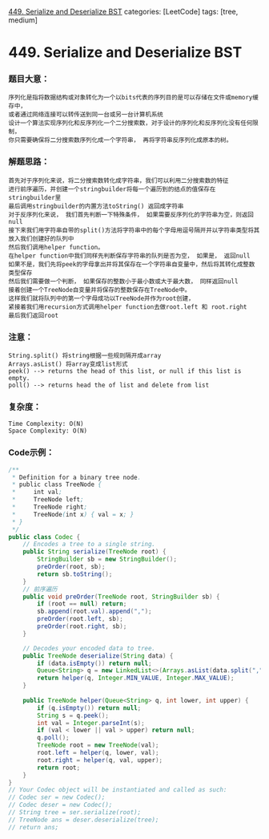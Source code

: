 [449. Serialize and Deserialize BST](https://leetcode.com/problems/serialize-and-deserialize-bst/)
categories: [LeetCode]
tags: [tree, medium]

# <span id="449">449. Serialize and Deserialize BST</span>
### 题目大意：
    序列化是指将数据结构或对象转化为一个以bits代表的序列目的是可以存储在文件或memory缓存中，
    或者通过网络连接可以转传送到同一台或另一台计算机系统
    设计一个算法实现序列化和反序列化一个二分搜索数，对于设计的序列化和反序列化没有任何限制， 
    你只需要确保将二分搜索数序列化成一个字符串， 再将字符串反序列化成原本的树。
### 解题思路：
    首先对于序列化来说，将二分搜索数转化成字符串，我们可以利用二分搜索数的特征
    进行前序遍历，并创建一个stringbuilder将每一个遍历到的结点的值保存在stringbuilder里
    最后调用stringbuilder的内置方法toString() 返回成字符串
    对于反序列化来说， 我们首先判断一下特殊条件， 如果需要反序列化的字符串为空，则返回null
    接下来我们用字符串自带的split()方法将字符串中的每个字母用逗号隔开并以字符串类型将其放入我们创建好的队列中
    然后我们调用helper function。
    在helper function中我们同样先判断保存字符串的队列是否为空， 如果是， 返回null
    如果不是，我们先将peek的字母拿出并将其保存在一个字符串自变量中，然后将其转化成整数类型保存
    然后我们需要做一个判断， 如果保存的整数小于最小数或大于最大数， 同样返回null
    接着创建一个TreeNode自变量并将保存的整数保存在TreeNode中。
    这样我们就将队列中的第一个字母成功以TreeNode并作为root创建， 
    紧接着我们用recursion方式调用helper function去做root.left 和 root.right
    最后我们返回root
### 注意：
    String.split() 将string根据一些规则隔开成array
    Arrays.asList() 将array变成list形式
    peek() --> returns the head of this list, or null if this list is empty.
    poll() --> returns head the of list and delete from list
### 复杂度：
    Time Complexity: O(N)
    Space Complexity: O(N)
### Code示例：
``` Java
/**
 * Definition for a binary tree node.
 * public class TreeNode {
 *     int val;
 *     TreeNode left;
 *     TreeNode right;
 *     TreeNode(int x) { val = x; }
 * }
 */
public class Codec {
    // Encodes a tree to a single string.
    public String serialize(TreeNode root) {
        StringBuilder sb = new StringBuilder();
        preOrder(root, sb);
        return sb.toString();
    }
    // 前序遍历
    public void preOrder(TreeNode root, StringBuilder sb) {
        if (root == null) return;
        sb.append(root.val).append(",");
        preOrder(root.left, sb);
        preOrder(root.right, sb);
    }

    // Decodes your encoded data to tree.
    public TreeNode deserialize(String data) {
        if (data.isEmpty()) return null;
        Queue<String> q = new LinkedList<>(Arrays.asList(data.split(",")));
        return helper(q, Integer.MIN_VALUE, Integer.MAX_VALUE);
    }
    
    public TreeNode helper(Queue<String> q, int lower, int upper) {
        if (q.isEmpty()) return null;
        String s = q.peek();
        int val = Integer.parseInt(s);
        if (val < lower || val > upper) return null;
        q.poll();
        TreeNode root = new TreeNode(val);
        root.left = helper(q, lower, val);
        root.right = helper(q, val, upper);
        return root;
    }
} 
// Your Codec object will be instantiated and called as such:
// Codec ser = new Codec();
// Codec deser = new Codec();
// String tree = ser.serialize(root);
// TreeNode ans = deser.deserialize(tree);
// return ans;
```
